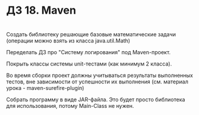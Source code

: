 # ДЗ 18. Maven
#

Создать библиотеку решающие базовые математические задачи (операции можно взять из класса java.util.Math)

Переделать ДЗ про "Систему логирования" под Maven-проект.

Покрыть классы системы unit-тестами (как минимум 2 класса).

Во время сборки проект должны учитываться результаты выполненных тестов, вне зависимости от успешности их выполнения (см. материал урока - maven-surefire-plugin)

Собрать программу в виде JAR-файла. Это будет просто библиотека для использования, потому Main-Class не нужен.